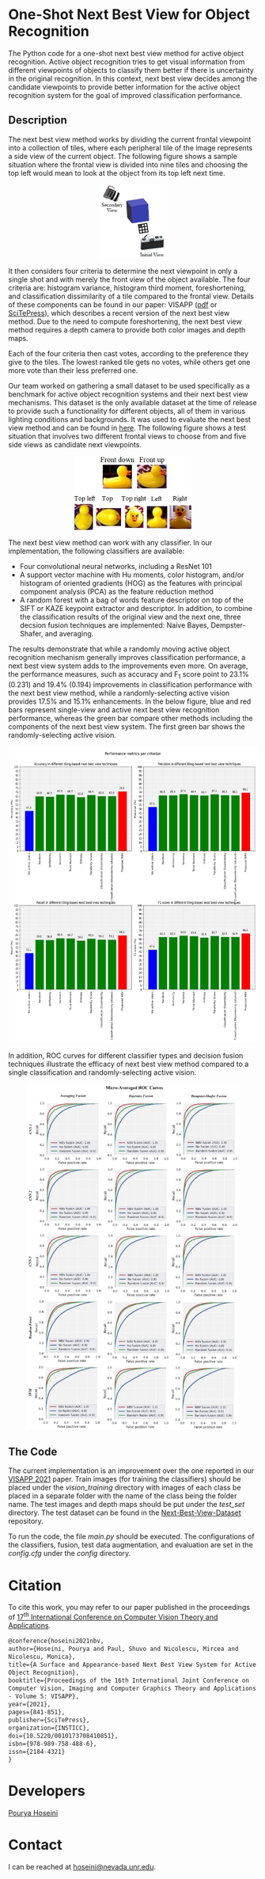 # One-Shot Next Best View for Object Recognition
The Python code for a one-shot next best view method for active object recognition. Active object recognition tries to get visual information from different viewpoints of objects to classify them better if there is uncertainty in the original recognition. In this context, next best view decides among the candidate viewpoints to provide better information for the active object recognition system for the goal of improved classification performance.

## Description
The next best view method works by dividing the current frontal viewpoint into a collection of tiles, where each peripheral tile of the image represents a side view of the current object. The following figure shows a sample situation where the frontal view is divided into nine tiles and choosing the top left would mean to look at the object from its top left next time.

<p align="center">
  <img src="./docs/cameras.jpg" alt="Tiling mechanism of the next best view method" height=150/>
</p>

It then considers four criteria to determine the next viewpoint in only a single shot and with merely the front view of the object available. The four criteria are: histogram variance, histogram third moment, foreshortening, and classification dissimilarity of a tile compared to the frontal view. Details of these components can be found in our paper: VISAPP ([pdf](./docs/VISAPP_paper.pdf) or [SciTePress](https://doi.org/10.5220/0010173708410851)), which describes a recent version of the next best view method. Due to the need to compute foreshortening, the next best view method requires a depth camera to provide both color images and depth maps.

Each of the four criteria then cast votes, according to the preference they give to the tiles. The lowest ranked tile gets no votes, while others get one more vote than their less preferred one.

Our team worked on gathering a small dataset to be used specifically as a benchmark for active object recognition systems and their next best view mechanisms. This dataset is the only available dataset at the time of release to provide such a functionality for different objects, all of them in various lighting conditions and backgrounds. It was used to evaluate the next best view method and can be found in [here](https://github.com/pouryahoseini/Next-Best-View-Dataset). The following figure shows a test situation that involves two different frontal views to choose from and five side views as candidate next viewpoints.

<p align="center">
  <img src="./docs/dataset_views.jpg" alt="A test situation in the dataset" height=150/>
</p>

The next best view method can work with any classifier. In our implementation, the following classifiers are available:
* Four convolutional neural networks, including a ResNet 101
* A support vector machine with Hu moments, color histogram, and/or histogram of oriented gradients (HOG) as the features with principal component analysis (PCA) as the feature reduction method
* A random forest with a bag of words feature descriptor on top of the SIFT or KAZE keypoint extractor and descriptor.
In addition, to combine the classification results of the original view and the next one, three decsion fusion techniques are implemented: Naive Bayes, Dempster-Shafer, and averaging.

The results demonstrate that while a randomly moving active object recognition mechanism generally improves classification performance, a next best view system adds to the improvements even more. On average, the performance measures, such as accuracy and F<sub>1</sub> score point to 23.1% (0.231) and 19.4% (0.194) improvements in classification performance with the next best view method, while a randomly-selecting active vision provides 17.5% and 15.1% enhancements. In the below figure, blue and red bars represent single-view and active next best view recognition performance, whereas the green bar compare other methods including the components of the next best view system. The first green bar shows the randomly-selecting active vision.

<p align="center">
  <img src="./docs/metrics_per_criterion.jpg" alt="Performance metrics" height=600/>
</p>

In addition, ROC curves for different classifier types and decision fusion techniques illustrate the efficacy of next best view method compared to a single classification and randomly-selecting active vision.

<p align="center">
  <img src="./docs/roc.jpg" alt="Performance metrics" height=700/>
</p>

## The Code
The current implementation is an improvement over the one reported in our [VISAPP 2021](./docs/VISAPP_paper.pdf) paper. Train images (for training the classifiers) should be placed under the *vision_training* directory with images of each class be placed in a separate folder with the name of the class being the folder name. The test images and depth maps should be put under the *test_set* directory. The test dataset can be found in the [Next-Best-View-Dataset](https://github.com/pouryahoseini/Next-Best-View-Dataset) repository.

To run the code, the file *main.py* should be executed. The configurations of the classifiers, fusion, test data augmentation, and evaluation are set in the *config.cfg* under the *config* directory. 

# Citation
To cite this work, you may refer to our paper published in the proceedings of [17<sup>th</sup> International Conference on Computer Vision Theory and Applications](https://doi.org/10.5220/0010173708410851).

```
@conference{hoseini2021nbv,
author={Hoseini, Pourya and Paul, Shuvo and Nicolescu, Mircea and Nicolescu, Monica},
title={A Surface and Appearance-based Next Best View System for Active Object Recognition},
booktitle={Proceedings of the 16th International Joint Conference on Computer Vision, Imaging and Computer Graphics Theory and Applications - Volume 5: VISAPP},
year={2021},
pages={841-851},
publisher={SciTePress},
organization={INSTICC},
doi={10.5220/0010173708410851},
isbn={978-989-758-488-6},
issn={2184-4321}
}
```

# Developers
[Pourya Hoseini](https://github.com/pouryahoseini)

# Contact
I can be reached at hoseini@nevada.unr.edu.
